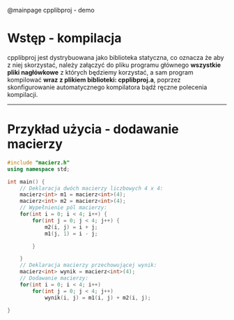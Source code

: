 @mainpage cpplibproj - demo

# Wstęp - kompilacja

cpplibproj jest dystrybuowana jako biblioteka statyczna, co oznacza że aby z niej skorzystać,
należy załączyć do pliku programu głównego **wszystkie pliki nagłówkowe** z których będziemy korzystać,
a sam program kompilować **wraz z plikiem biblioteki: cpplibproj.a**, poprzez skonfigurowanie automatycznego kompilatora bądź ręczne polecenia kompilacji.

---

# Przykład użycia - dodawanie macierzy

```cpp
#include "macierz.h"
using namespace std;

int main() {
    // Deklaracja dwóch macierzy liczbowych 4 x 4:
    macierz<int> m1 = macierz<int>(4);
    macierz<int> m2 = macierz<int>(4);
    // Wypełnienie pól macierzy:
    for(int i = 0; i < 4; i++) {
        for(int j = 0; j < 4; j++) {
            m2(i, j) = i + j;
            m1(j, 1) = i - j;

        }           

    }
    // Deklaracja macierzy przechowującej wynik:
    macierz<int> wynik = macierz<int>(4);
    // Dodawanie macierzy:
    for(int i = 0; i < 4; i++)
        for(int j = 0; j < 4; j++)
            wynik(i, j) = m1(i, j) + m2(i, j);

}

```